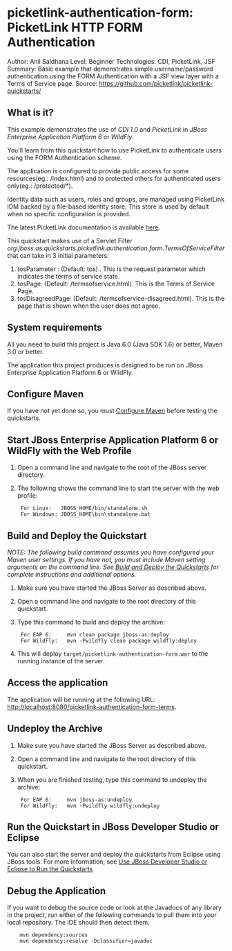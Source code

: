picketlink-authentication-form: PicketLink HTTP FORM Authentication
===============================
Author: Anil Saldhana
Level: Beginner
Technologies: CDI, PicketLink, JSF
Summary: Basic example that demonstrates simple username/password authentication using the FORM Authentication with a JSF view layer
         with a Terms of Service page.
Source: <https://github.com/picketlink/picketlink-quickstarts/>


What is it?
-----------

This example demonstrates the use of *CDI 1.0* and *PicketLink* in *JBoss Enterprise Application Platform 6* or *WildFly*.

You'll learn from this quickstart how to use PicketLink to authenticate users using the FORM Authentication scheme.

The application is configured to provide public access for some resources(eg.: /index.html) and to protected others for
authenticated users only(eg.: /protected/*).

Identity data such as users, roles and groups, are managed using PicketLink IDM backed by a file-based identity store.
This store is used by default when no specific configuration is provided.

The latest PicketLink documentation is available [here](http://docs.jboss.org/picketlink/2/latest/).

This quickstart makes use of a Servlet Filter *org.jboss.as.quickstarts.picketlink.authentication.form.TermsOfServiceFilter*
that can take in 3 initial parameters:
1. tosParameter : (Default:  tos) .  This is the request parameter which indicates the terms of service state.
2. tosPage:  (Default: /termsofservice.html).  This is the Terms of Service Page.
3. tosDisagreedPage: (Default: /termsofservice-disagreed.html). This is the page that is shown when the user does not agree.

System requirements
-------------------

All you need to build this project is Java 6.0 (Java SDK 1.6) or better, Maven 3.0 or better.

The application this project produces is designed to be run on JBoss Enterprise Application Platform 6 or WildFly.


Configure Maven
---------------

If you have not yet done so, you must [Configure Maven](http://www.jboss.org/jdf/quickstarts/jboss-as-quickstart/#configure_maven) before testing the quickstarts.


Start JBoss Enterprise Application Platform 6 or WildFly with the Web Profile
-------------------------

1. Open a command line and navigate to the root of the JBoss server directory.
2. The following shows the command line to start the server with the web profile:

        For Linux:   JBOSS_HOME/bin/standalone.sh
        For Windows: JBOSS_HOME\bin\standalone.bat


Build and Deploy the Quickstart
-------------------------

_NOTE: The following build command assumes you have configured your Maven user settings. If you have not, you must include Maven setting arguments on the command line. See [Build and Deploy the Quickstarts](http://www.jboss.org/jdf/quickstarts/jboss-as-quickstart/#buildanddeploy) for complete instructions and additional options._

1. Make sure you have started the JBoss Server as described above.
2. Open a command line and navigate to the root directory of this quickstart.
3. Type this command to build and deploy the archive:

        For EAP 6:     mvn clean package jboss-as:deploy
        For WildFly:   mvn -Pwildfly clean package wildfly:deploy

4. This will deploy `target/picketlink-authentication-form.war` to the running instance of the server.


Access the application
---------------------

The application will be running at the following URL: <http://localhost:8080/picketlink-authentication-form-terms>.


Undeploy the Archive
--------------------

1. Make sure you have started the JBoss Server as described above.
2. Open a command line and navigate to the root directory of this quickstart.
3. When you are finished testing, type this command to undeploy the archive:

        For EAP 6:     mvn jboss-as:undeploy
        For WildFly:   mvn -Pwildfly wildfly:undeploy

Run the Quickstart in JBoss Developer Studio or Eclipse
-------------------------------------
You can also start the server and deploy the quickstarts from Eclipse using JBoss tools. For more information, see [Use JBoss Developer Studio or Eclipse to Run the Quickstarts](http://www.jboss.org/jdf/quickstarts/jboss-as-quickstart/#useeclipse)


Debug the Application
------------------------------------

If you want to debug the source code or look at the Javadocs of any library in the project, run either of the following commands to pull them into your local repository. The IDE should then detect them.

        mvn dependency:sources
        mvn dependency:resolve -Dclassifier=javadoc

